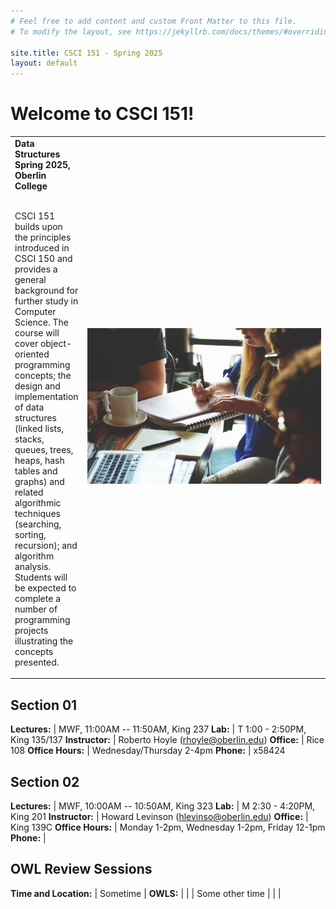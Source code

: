```yaml
---
# Feel free to add content and custom Front Matter to this file.
# To modify the layout, see https://jekyllrb.com/docs/themes/#overriding-theme-defaults

site.title: CSCI 151 - Spring 2025
layout: default
---
```


# Welcome to CSCI 151!

<table style="outline-style:none;">
<tr>
<td>
<strong>Data Structures</strong><br/>
<strong>Spring 2025, Oberlin College</strong><br/><br/>

CSCI 151 builds upon the principles introduced in CSCI 150 and provides a general background for further study in Computer Science. The course will cover object-oriented programming concepts; the design and implementation of data structures (linked lists, stacks, queues, trees, heaps, hash tables and graphs) and related algorithmic techniques (searching, sorting, recursion); and algorithm analysis. Students will be expected to complete a number of programming projects illustrating the concepts presented.
</td>
<td style="width: 5in;">
<img style="width: 5in;" src="images/startup-594090_1280.jpg"/>
</td>
</tr>
</table>

## Section 01

**Lectures:** | MWF, 11:00AM -- 11:50AM, King 237
**Lab:** | T 1:00 - 2:50PM, King 135/137
**Instructor:** | Roberto Hoyle (rhoyle@oberlin.edu)
**Office:** | Rice 108
**Office Hours:** | Wednesday/Thursday 2-4pm
**Phone:** | x58424

## Section 02

**Lectures:** | MWF, 10:00AM -- 10:50AM, King 323
**Lab:** | M 2:30 - 4:20PM, King 201
**Instructor:** | Howard Levinson (hlevinso@oberlin.edu)
**Office:** | King 139C
**Office Hours:** | Monday 1-2pm, Wednesday 1-2pm, Friday 12-1pm
**Phone:** | 

## OWL Review Sessions

**Time and Location:** | Sometime | **OWLS:** | |
| Some other time | | | 

